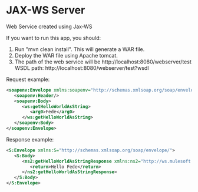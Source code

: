 JAX-WS Server
============

Web Service created using Jax-WS

If you want to run this app, you should:
1. Run "mvn clean install". This will generate a WAR file.
2. Deploy the WAR file using Apache tomcat.
3. The path of the web service will be http://localhost:8080/webserver/test
    WSDL path: http://localhost:8080/webserver/test?wsdl

Request example:
```xml
<soapenv:Envelope xmlns:soapenv="http://schemas.xmlsoap.org/soap/envelope/" xmlns:ws="http://ws.mulesoft.com/">
   <soapenv:Header/>
   <soapenv:Body>
      <ws:getHelloWorldAsString>
         <arg0>Fede</arg0>
      </ws:getHelloWorldAsString>
   </soapenv:Body>
</soapenv:Envelope>
```
Response example:
```xml
<S:Envelope xmlns:S="http://schemas.xmlsoap.org/soap/envelope/">
   <S:Body>
      <ns2:getHelloWorldAsStringResponse xmlns:ns2="http://ws.mulesoft.com/">
         <return>Hello Fede</return>
      </ns2:getHelloWorldAsStringResponse>
   </S:Body>
</S:Envelope>
```
